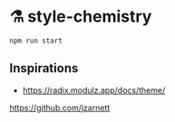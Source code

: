 # ⚗️ style-chemistry

`npm run start`

## Inspirations

- https://radix.modulz.app/docs/theme/


https://github.com/jzarnett
